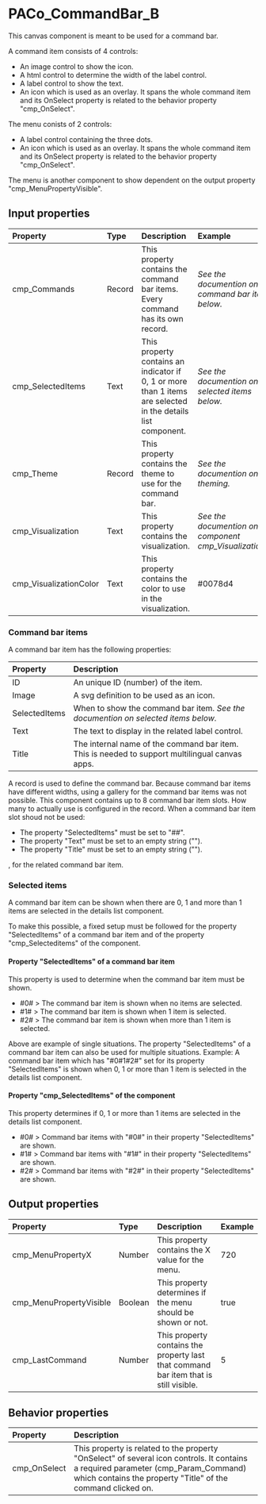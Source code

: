 # PACo_CommandBar_B

This canvas component is meant to be used for a command bar.

A command item consists of 4 controls:
* An image control to show the icon.
* A html control to determine the width of the label control.
* A label control to show the text.
* An icon which is used as an overlay. It spans the whole command item and its OnSelect property is related to the behavior property "cmp_OnSelect".

The menu conists of 2 controls:
* A label control containing the three dots.
* An icon which is used as an overlay. It spans the whole command item and its OnSelect property is related to the behavior property "cmp_OnSelect".

The menu is another component to show dependent on the output property "cmp_MenuPropertyVisible".

## **Input properties**

| Property | Type | Description | Example |
| :--- | :--- | :--- | :--- |
| cmp_Commands | Record | This property contains the command bar items. Every command has its own record. | *See the documention on command bar items below.* |
| cmp_SelectedItems | Text | This property contains an indicator if 0, 1 or more than 1 items are selected in the details list component. | *See the documention on selected items below.* |
| cmp_Theme | Record | This property contains the theme to use for the command bar. | *See the documention on theming.* |
| cmp_Visualization | Text | This property contains the visualization. | *See the documention on the component cmp_Visualization_A.* |
| cmp_VisualizationColor | Text | This property contains the color to use in the visualization. | #0078d4 |

### Command bar items
A command bar item has the following properties:

| Property | Description |
| :--- | :--- |
| ID | An unique ID (number) of the item. |
| Image | A svg definition to be used as an icon. |
| SelectedItems | When to show the command bar item. *See the documention on selected items below.* |
| Text | The text to display in the related label control. |
| Title | The internal name of the command bar item. This is needed to support multilingual canvas apps. |

A record is used to define the command bar. Because command bar items have different widths, using a gallery for the command bar items was not possible. This component contains up to 8 command bar item slots. How many to actually use is configured in the record. When a command bar item slot shoud not be used:

- The property "SelectedItems" must be set to "##".
- The property "Text" must be set to an empty string ("").
- The property "Title" must be set to an empty string ("").

, for the related command bar item.

### Selected items
A command bar item can be shown when there are 0, 1 and more than 1 items are selected in the details list component.

To make this possible, a fixed setup must be followed for the property "SelectedItems" of a command bar item and of the property "cmp_Selecteditems" of the component.

#### Property "SelectedItems" of a command bar item

This property is used to determine when the command bar item must be shown.

- #0# > The command bar item is shown when no items are selected.
- #1# > The command bar item is shown when 1 item is selected.
- #2# > The command bar item is shown when more than 1 item is selected.

Above are example of single situations. The property "SelectedItems" of a command bar item can also be used for multiple situations. Example: A command bar item which has "#0#1#2#" set for its property "SelectedItems" is shown when 0, 1 or more than 1 item is selected in the details list component.

#### Property "cmp_SelectedItems" of the component

This property determines if 0, 1 or more than 1 items are selected in the details list component.

- #0# > Command bar items with "#0#" in their property "SelectedItems" are shown.
- #1# > Command bar items with "#1#" in their property "SelectedItems" are shown.
- #2# > Command bar items with "#2#" in their property "SelectedItems" are shown.

## **Output properties**

| Property | Type | Description | Example |
| :--- | :--- | :--- | :--- |
| cmp_MenuPropertyX | Number | This property contains the X value for the menu.  | 720 |
| cmp_MenuPropertyVisible | Boolean | This property determines if the menu should be shown or not. | true |
| cmp_LastCommand | Number | This property contains the property last that command bar item that is still visible. | 5 |

## **Behavior properties**

| Property | Description |
| :--- | :--- |
| cmp_OnSelect | This property is related to the property "OnSelect" of several icon controls. It contains a required parameter (cmp_Param_Command) which contains the property "Title" of the command clicked on. |

